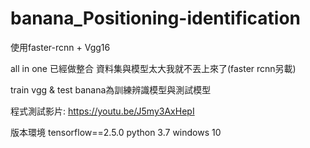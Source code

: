 # banana_Positioning-identification



使用faster-rcnn + Vgg16

all in one 已經做整合 資料集與模型太大我就不丟上來了(faster rcnn另載) 

train vgg & test banana為訓練辨識模型與測試模型 

程式測試影片: https://youtu.be/J5my3AxHepI

版本環境 tensorflow==2.5.0 python 3.7 windows 10
